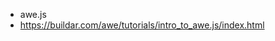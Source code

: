 
- awe.js<!-- .element: class="fragment"-->
- https://buildar.com/awe/tutorials/intro_to_awe.js/index.html <!-- .element: class="fragment"-->